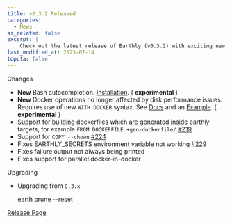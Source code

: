 ```yaml
---
title: v0.3.2 Released
categories:
  - News
as_related: false
excerpt: |
    Check out the latest release of Earthly (v0.3.2) with exciting new features like Bash autocompletion and improved Docker operations. Upgrade now and experience a smoother and more efficient development process.
last_modified_at: 2023-07-14
topcta: false
---
```


Changes

- **New** Bash autocompletion. [Installation](https://github.com/earthly/earthly#bash-autocompletion-). ( **experimental** )
- **New** Docker operations no longer affected by disk performance issues. Requires use of new `WITH DOCKER` syntax. See [Docs](https://docs.earthly.dev/earthfile#with-docker-experimental) and an [Example](https://github.com/earthly/earthly/blob/master/examples/tests/docker-load.earth). ( **experimental** )
- Support for building dockerfiles which are generated inside earthly targets, for example `FROM DOCKERFILE +gen-dockerfile/` [#219](https://github.com/earthly/earthly/issues/219)
- Support for `COPY --chown` [#224](https://github.com/earthly/earthly/pull/224)
- Fixes EARTHLY\_SECRETS environment variable not working [#229](https://github.com/earthly/earthly/issues/229)
- Fixes failure output not always being printed
- Fixes support for parallel docker-in-docker

Upgrading

- Upgrading from `0.3.x`

    earth prune --reset

[Release Page](https://github.com/earthly/earthly/releases/tag/v0.3.2)
